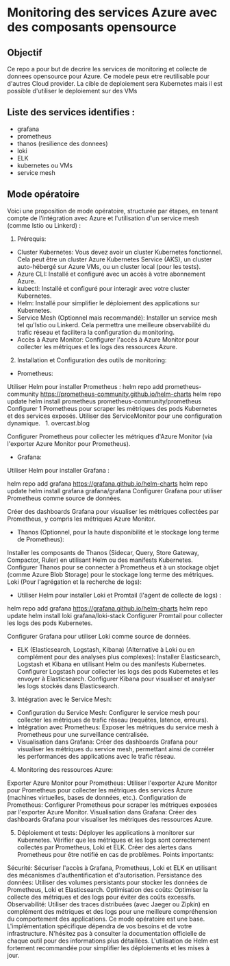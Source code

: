 # Monitoring des services Azure avec des composants opensource
## Objectif
Ce repo a pour but de decrire les services de monitoring et collecte de donnees opensource pour Azure.
Ce modele peux etre reutilisable pour d'autres Cloud provider.
La cible de deploiement sera Kubernetes mais il est possible d'utiliser le deploiement sur des VMs

## Liste des services identifies :
- grafana
- prometheus
- thanos (resilience des donnees)
- loki
- ELK
- kubernetes ou VMs
- service mesh 

## Mode opératoire
Voici une proposition de mode opératoire, structurée par étapes, en tenant compte de l'intégration avec Azure et l'utilisation d'un service mesh (comme Istio ou Linkerd) :

1. Prérequis:
- Cluster Kubernetes: Vous devez avoir un cluster Kubernetes fonctionnel. Cela peut être un cluster Azure Kubernetes Service (AKS), un cluster auto-hébergé sur Azure VMs, ou un cluster local (pour les tests).
- Azure CLI: Installé et configuré avec un accès à votre abonnement Azure.
- kubectl: Installé et configuré pour interagir avec votre cluster Kubernetes.
- Helm: Installé pour simplifier le déploiement des applications sur Kubernetes.
- Service Mesh (Optionnel mais recommandé): Installer un service mesh tel qu'Istio ou Linkerd. Cela permettra une meilleure observabilité du trafic réseau et facilitera la configuration du monitoring.
- Accès à Azure Monitor: Configurer l'accès à Azure Monitor pour collecter les métriques et les logs des ressources Azure.

2. Installation et Configuration des outils de monitoring:
- Prometheus:

Utiliser Helm pour installer Prometheus :
helm repo add prometheus-community https://prometheus-community.github.io/helm-charts
helm repo update
helm install prometheus prometheus-community/prometheus
Configurer 1  Prometheus pour scraper les métriques des pods Kubernetes et des services exposés. Utiliser des ServiceMonitor pour une configuration dynamique.   
1.
overcast.blog

Configurer Prometheus pour collecter les métriques d'Azure Monitor (via l'exporter Azure Monitor pour Prometheus).

- Grafana:

Utiliser Helm pour installer Grafana :

helm repo add grafana https://grafana.github.io/helm-charts
helm repo update
helm install grafana grafana/grafana
Configurer Grafana pour utiliser Prometheus comme source de données.

Créer des dashboards Grafana pour visualiser les métriques collectées par Prometheus, y compris les métriques Azure Monitor.

- Thanos (Optionnel, pour la haute disponibilité et le stockage long terme de Prometheus):

Installer les composants de Thanos (Sidecar, Query, Store Gateway, Compactor, Ruler) en utilisant Helm ou des manifests Kubernetes.
Configurer Thanos pour se connecter à Prometheus et à un stockage objet (comme Azure Blob Storage) pour le stockage long terme des métriques.
Loki (Pour l'agrégation et la recherche de logs):

- Utiliser Helm pour installer Loki et Promtail (l'agent de collecte de logs) :

helm repo add grafana https://grafana.github.io/helm-charts
helm repo update
helm install loki grafana/loki-stack
Configurer Promtail pour collecter les logs des pods Kubernetes.

Configurer Grafana pour utiliser Loki comme source de données.

- ELK (Elasticsearch, Logstash, Kibana) (Alternative à Loki ou en complément pour des analyses plus complexes):
Installer Elasticsearch, Logstash et Kibana en utilisant Helm ou des manifests Kubernetes.
Configurer Logstash pour collecter les logs des pods Kubernetes et les envoyer à Elasticsearch.
Configurer Kibana pour visualiser et analyser les logs stockés dans Elasticsearch.

3. Intégration avec le Service Mesh:

- Configuration du Service Mesh: Configurer le service mesh pour collecter les métriques de trafic réseau (requêtes, latence, erreurs).
- Intégration avec Prometheus: Exposer les métriques du service mesh à Prometheus pour une surveillance centralisée.
- Visualisation dans Grafana: Créer des dashboards Grafana pour visualiser les métriques du service mesh, permettant ainsi de corréler les performances des applications avec le trafic réseau.

4. Monitoring des ressources Azure:

Exporter Azure Monitor pour Prometheus: Utiliser l'exporter Azure Monitor pour Prometheus pour collecter les métriques des services Azure (machines virtuelles, bases de données, etc.).
Configuration de Prometheus: Configurer Prometheus pour scraper les métriques exposées par l'exporter Azure Monitor.
Visualisation dans Grafana: Créer des dashboards Grafana pour visualiser les métriques des ressources Azure.

5. Déploiement et tests:
Déployer les applications à monitorer sur Kubernetes.
Vérifier que les métriques et les logs sont correctement collectés par Prometheus, Loki et ELK.
Créer des alertes dans Prometheus pour être notifié en cas de problèmes.
Points importants:

Sécurité: Sécuriser l'accès à Grafana, Prometheus, Loki et ELK en utilisant des mécanismes d'authentification et d'autorisation.
Persistance des données: Utiliser des volumes persistants pour stocker les données de Prometheus, Loki et Elasticsearch.
Optimisation des coûts: Optimiser la collecte des métriques et des logs pour éviter des coûts excessifs.
Observabilité: Utiliser des traces distribuées (avec Jaeger ou Zipkin) en complément des métriques et des logs pour une meilleure compréhension du comportement des applications.
Ce mode opératoire est une base. L'implémentation spécifique dépendra de vos besoins et de votre infrastructure. N'hésitez pas à consulter la documentation officielle de chaque outil pour des informations plus détaillées. L'utilisation de Helm est fortement recommandée pour simplifier les déploiements et les mises à jour.
